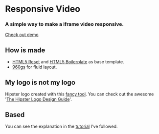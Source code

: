 Responsive Video
================

### A simple way to make a iframe video responsive.

[Check out demo](http://juanmaruiz.com/test/responsive-video/)

## How is made

* [HTML5 Reset](http://html5reset.org/) and [HTML5 Boilerplate](http://html5boilerplate.com) as base template.
* [960gs](http://960.gs/) for fluid layout.


## My logo is not my logo

Hipster logo created with this [fancy tool](http://www.elid.fr/hlg/). You can check out the awesome '[The Hipster Logo Design Guide](http://hipsterlogo.com/)'.

## Based

You can see the explanation in the [tutorial](https://www.youtube.com/watch?v=V2VToIDHWIw#t=94) I've followed.